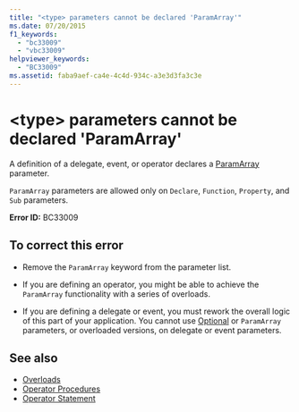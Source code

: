 ```yaml
---
title: "<type> parameters cannot be declared 'ParamArray'"
ms.date: 07/20/2015
f1_keywords: 
  - "bc33009"
  - "vbc33009"
helpviewer_keywords: 
  - "BC33009"
ms.assetid: faba9aef-ca4e-4c4d-934c-a3e3d3fa3c3e
---
```

# \<type> parameters cannot be declared 'ParamArray'
A definition of a delegate, event, or operator declares a [ParamArray](../language-reference/modifiers/paramarray.md) parameter.  
  
 `ParamArray` parameters are allowed only on `Declare`, `Function`, `Property`, and `Sub` parameters.  
  
 **Error ID:** BC33009  
  
## To correct this error  
  
- Remove the `ParamArray` keyword from the parameter list.  
  
- If you are defining an operator, you might be able to achieve the `ParamArray` functionality with a series of overloads.  
  
- If you are defining a delegate or event, you must rework the overall logic of this part of your application. You cannot use [Optional](../language-reference/modifiers/optional.md) or `ParamArray` parameters, or overloaded versions, on delegate or event parameters.  
  
## See also

- [Overloads](../language-reference/modifiers/overloads.md)
- [Operator Procedures](../programming-guide/language-features/procedures/operator-procedures.md)
- [Operator Statement](../language-reference/statements/operator-statement.md)
